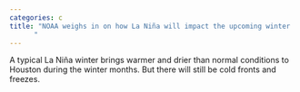 ```yaml
---
categories: c
title: "NOAA weighs in on how La Niña will impact the upcoming winter
      "
---
```

A typical La Niña winter brings warmer and drier than normal conditions to Houston during the winter months. But there will still be cold fronts and freezes.
      